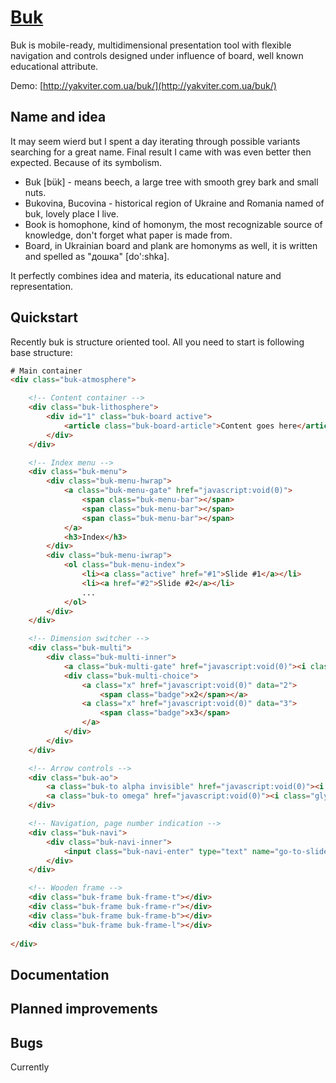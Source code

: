 # [Buk](http://yakviter.com.ua/buk/)
Buk is mobile-ready, multidimensional presentation tool with flexible navigation and controls designed under influence of board, well known educational attribute.

Demo: [http://yakviter.com.ua/buk/](http://yakviter.com.ua/buk/)
## Name and idea
It may seem wierd but I spent a day iterating through possible variants searching for a great name. Final result I came with was even better then expected. Because of its symbolism.

- Buk [bük] - means beech, a large tree with smooth grey bark and small nuts.
- Bukovina, Bucovina - historical region of Ukraine and Romania named of buk, lovely place I live.
- Book is homophone, kind of homonym, the most recognizable source of knowledge, don't forget what paper is made from.
- Board, in Ukrainian board and plank are homonyms as well, it is written and spelled as "дошка" [do':shka].

It perfectly combines idea and materia, its educational nature and representation.

## Quickstart
Recently buk is structure oriented tool.
All you need to start is following base structure:

```html
# Main container
<div class="buk-atmosphere">

    <!-- Content container -->
    <div class="buk-lithosphere">
        <div id="1" class="buk-board active">
            <article class="buk-board-article">Content goes here</article>
        </div>
    </div>

    <!-- Index menu -->
    <div class="buk-menu">
        <div class="buk-menu-hwrap">
            <a class="buk-menu-gate" href="javascript:void(0)">
                <span class="buk-menu-bar"></span>
                <span class="buk-menu-bar"></span>
                <span class="buk-menu-bar"></span>
            </a>
            <h3>Index</h3>
        </div>
        <div class="buk-menu-iwrap">
            <ol class="buk-menu-index">
                <li><a class="active" href="#1">Slide #1</a></li>
                <li><a href="#2">Slide #2</a></li>
                ...
            </ol>
        </div>
    </div>

    <!-- Dimension switcher -->
    <div class="buk-multi">
        <div class="buk-multi-inner">
            <a class="buk-multi-gate" href="javascript:void(0)"><i class="glyphicon glyphicon-th"></i></a>
            <div class="buk-multi-choice">
                <a class="x" href="javascript:void(0)" data="2">
                    <span class="badge">x2</span></a>
                <a class="x" href="javascript:void(0)" data="3">
                    <span class="badge">x3</span>
                </a>
            </div>
        </div>
    </div>

    <!-- Arrow controls -->
    <div class="buk-ao">
        <a class="buk-to alpha invisible" href="javascript:void(0)"><i class="glyphicon glyphicon-chevron-left"></i></a>
        <a class="buk-to omega" href="javascript:void(0)"><i class="glyphicon glyphicon-chevron-right"></i></a>
    </div>

    <!-- Navigation, page number indication -->
    <div class="buk-navi">
        <div class="buk-navi-inner">
            <input class="buk-navi-enter" type="text" name="go-to-slide" value="1">
        </div>
    </div>

    <!-- Wooden frame -->
    <div class="buk-frame buk-frame-t"></div>
    <div class="buk-frame buk-frame-r"></div>
    <div class="buk-frame buk-frame-b"></div>
    <div class="buk-frame buk-frame-l"></div>
    
</div>
```

## Documentation

## Planned improvements


## Bugs
Currently
